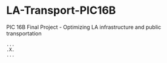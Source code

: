 # LA-Transport-PIC16B
PIC 16B Final Project - Optimizing LA infrastructure and public transportation

```{python}
...
.X.
...
```